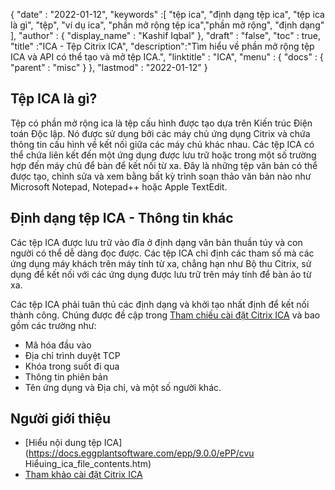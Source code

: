 {
  "date" : "2022-01-12",
  "keywords" :[ "tệp ica", "định dạng tệp ica", "tệp ica là gì", "tệp", "ví dụ ica", "phần mở rộng tệp ica","phần mở rộng", "định dạng" ],
  "author" : {
    "display_name" : "Kashif Iqbal"
},
  "draft" : "false",
  "toc" : true,
  "title" :"ICA - Tệp Citrix ICA",
  "description":"Tìm hiểu về phần mở rộng tệp ICA và API có thể tạo và mở tệp ICA.",
  "linktitle" : "ICA",
  "menu" : {
    "docs" : {
      "parent" : "misc"
}
},
  "lastmod" : "2022-01-12"
}

## Tệp ICA là gì?

Tệp có phần mở rộng ica là tệp cấu hình được tạo dựa trên Kiến trúc Điện toán Độc lập. Nó được sử dụng bởi các máy chủ ứng dụng Citrix và chứa thông tin cấu hình về kết nối giữa các máy chủ khác nhau. Các tệp ICA có thể chứa liên kết đến một ứng dụng được lưu trữ hoặc trong một số trường hợp đến máy chủ để bàn để kết nối từ xa. Đây là những tệp văn bản có thể được tạo, chỉnh sửa và xem bằng bất kỳ trình soạn thảo văn bản nào như Microsoft Notepad, Notepad++ hoặc Apple TextEdit.

## Định dạng tệp ICA - Thông tin khác

Các tệp ICA được lưu trữ vào đĩa ở định dạng văn bản thuần túy và con người có thể dễ dàng đọc được. Các tệp ICA chỉ định các tham số mà các ứng dụng máy khách trên máy tính từ xa, chẳng hạn như Bộ thu Citrix, sử dụng để kết nối với các ứng dụng được lưu trữ trên máy tính để bàn ảo từ xa.

Các tệp ICA phải tuân thủ các định dạng và khởi tạo nhất định để kết nối thành công. Chúng được đề cập trong [Tham chiếu cài đặt Citrix ICA](https://docs.citrix.com/en-us/categories/legacy-archive) và bao gồm các trường như:

* Mã hóa đầu vào
* Địa chỉ trình duyệt TCP
* Khóa trong suốt đi qua
* Thông tin phiên bản
* Tên ứng dụng và Địa chỉ, và một số người khác.
 

## Người giới thiệu

* [Hiểu nội dung tệp ICA](https://docs.eggplantsoftware.com/epp/9.0.0/ePP/cvu Hiểuing_ica_file_contents.htm)
* [Tham khảo cài đặt Citrix ICA](https://docs.citrix.com/en-us/categories/legacy-archive)

